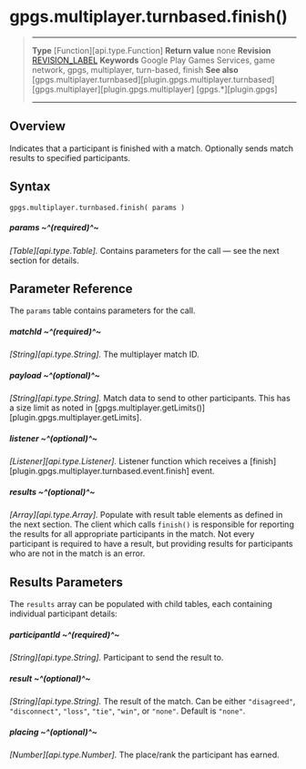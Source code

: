 # gpgs.multiplayer.turnbased.finish()

> --------------------- ------------------------------------------------------------------------------------------
> __Type__              [Function][api.type.Function]
> __Return value__      none
> __Revision__          [REVISION_LABEL](REVISION_URL)
> __Keywords__          Google Play Games Services, game network, gpgs, multiplayer, turn-based, finish
> __See also__          [gpgs.multiplayer.turnbased][plugin.gpgs.multiplayer.turnbased]
>						[gpgs.multiplayer][plugin.gpgs.multiplayer]
>                       [gpgs.*][plugin.gpgs]
> --------------------- ------------------------------------------------------------------------------------------

## Overview

Indicates that a participant is finished with a match. Optionally sends match results to specified participants.

## Syntax

	gpgs.multiplayer.turnbased.finish( params )

##### params ~^(required)^~
_[Table][api.type.Table]._ Contains parameters for the call &mdash; see the next section for details.

## Parameter Reference

The `params` table contains parameters for the call.

##### matchId ~^(required)^~
_[String][api.type.String]._ The multiplayer match ID.

##### payload ~^(optional)^~
_[String][api.type.String]._ Match data to send to other participants. This has a size limit as noted in [gpgs.multiplayer.getLimits()][plugin.gpgs.multiplayer.getLimits].

##### listener ~^(optional)^~
_[Listener][api.type.Listener]._ Listener function which receives a [finish][plugin.gpgs.multiplayer.turnbased.event.finish] event.

##### results ~^(optional)^~
_[Array][api.type.Array]._ Populate with result table elements as defined in the next section. The client which calls `finish()` is responsible for reporting the results for all appropriate participants in the match. Not every participant is required to have a result, but providing results for participants who are not in the match is an error.

## Results Parameters

The `results` array can be populated with child tables, each containing individual participant details:

##### participantId ~^(required)^~
_[String][api.type.String]._ Participant to send the result to.

##### result ~^(optional)^~
_[String][api.type.String]._ The result of the match. Can be either `"disagreed"`, `"disconnect"`, `"loss"`, `"tie"`, `"win"`, or `"none"`. Default is `"none"`.

##### placing ~^(optional)^~
_[Number][api.type.Number]._ The place/rank the participant has earned.
